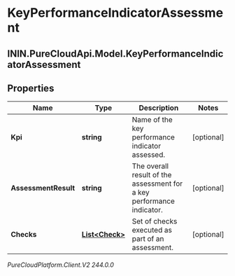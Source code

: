 # KeyPerformanceIndicatorAssessment

## ININ.PureCloudApi.Model.KeyPerformanceIndicatorAssessment

## Properties

|Name | Type | Description | Notes|
|------------ | ------------- | ------------- | -------------|
| **Kpi** | **string** | Name of the key performance indicator assessed. | [optional] |
| **AssessmentResult** | **string** | The overall result of the assessment for a key performance indicator. | [optional] |
| **Checks** | [**List&lt;Check&gt;**](Check) | Set of checks executed as part of an assessment. | [optional] |



_PureCloudPlatform.Client.V2 244.0.0_

